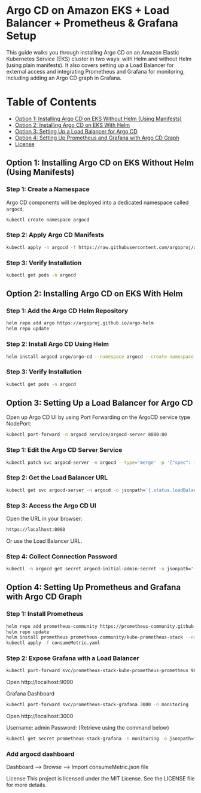 # Argo CD on Amazon EKS + Load Balancer + Prometheus & Grafana Setup

This guide walks you through installing Argo CD on an Amazon Elastic Kubernetes Service (EKS) cluster in two ways: with Helm and without Helm (using plain manifests). It also covers setting up a Load Balancer for external access and integrating Prometheus and Grafana for monitoring, including adding an Argo CD graph in Grafana.

# Table of Contents

- [Option 1: Installing Argo CD on EKS Without Helm (Using Manifests)](#option-1-installing-argo-cd-on-eks-without-helm-using-manifests)
- [Option 2: Installing Argo CD on EKS With Helm](#option-2-installing-argo-cd-on-eks-with-helm)
- [Option 3: Setting Up a Load Balancer for Argo CD](#option-3-setting-up-a-load-balancer-for-argo-cd)
- [Option 4: Setting Up Prometheus and Grafana with Argo CD Graph](#option-4-setting-up-prometheus-and-grafana-with-argo-cd-graph)
- [License](#license)

## Option 1: Installing Argo CD on EKS Without Helm (Using Manifests)

### Step 1: Create a Namespace

Argo CD components will be deployed into a dedicated namespace called `argocd`.

```bash
kubectl create namespace argocd
```
### Step 2: Apply Argo CD Manifests
```bash
kubectl apply -n argocd -f https://raw.githubusercontent.com/argoproj/argo-cd/stable/manifests/install.yaml
```
### Step 3: Verify Installation
```bash
kubectl get pods -n argocd
```
## Option 2: Installing Argo CD on EKS With Helm
### Step 1: Add the Argo CD Helm Repository
```bash
helm repo add argo https://argoproj.github.io/argo-helm
helm repo update
```
### Step 2: Install Argo CD Using Helm
```bash
helm install argocd argo/argo-cd --namespace argocd --create-namespace
```
### Step 3: Verify Installation
```bash
kubectl get pods -n argocd
```
## Option 3: Setting Up a Load Balancer for Argo CD
Open up Argo CD UI by using Port Forwarding on the ArgoCD service type NodePort:
```bash
kubectl port-forward -n argocd service/argocd-server 8080:80
```
### Step 1: Edit the Argo CD Server Service
```bash
kubectl patch svc argocd-server -n argocd --type='merge' -p '{"spec": {"type": "LoadBalancer"}}'
```
### Step 2: Get the Load Balancer URL
```bash
kubectl get svc argocd-server -n argocd -o jsonpath='{.status.loadBalancer.ingress[0].hostname}'
```
### Step 3: Access the Argo CD UI
Open the URL in your browser:
```bash
https://localhost:8080
```
Or use the Load Balancer URL.

### Step 4: Collect Connection Password
```bash
kubectl -n argocd get secret argocd-initial-admin-secret -o jsonpath="{.data.password}" | base64 -d
```
## Option 4: Setting Up Prometheus and Grafana with Argo CD Graph
### Step 1: Install Prometheus
```bash
helm repo add prometheus-community https://prometheus-community.github.io/helm-charts
helm repo update
helm install prometheus prometheus-community/kube-prometheus-stack --namespace monitoring --create-namespace
kubectl apply -f consumeMetric.yaml
```

### Step 2: Expose Grafana with a Load Balancer
```bash
kubectl port-forward svc/prometheus-stack-kube-prometheus-prometheus 9090 -n monitoring
```
Open http://localhost:9090

Grafana Dashboard
```bash
kubectl port-forward svc/prometheus-stack-grafana 3000 -n monitoring
```
Open http://localhost:3000

Username: admin
Password: (Retrieve using the command below)
```bash
kubectl get secret prometheus-stack-grafana -n monitoring -o jsonpath="{.data.admin-password}" | base64 --decode
```
### Add argocd dashboard
Dashboard --> Browse --> Import consumeMetric.json file

License
This project is licensed under the MIT License. See the LICENSE file for more details.
